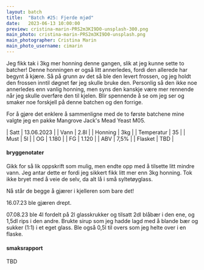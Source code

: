 ```yaml
---
layout: batch
title:  "Batch #25: Fjerde mjød"
date:   2023-06-13 10:00:00
preview: cristina-marin-PRS2m3KI9D0-unsplash-300.png
main_photo: cristina-marin-PRS2m3KI9D0-unsplash.png
main_photographer: Cristina Marin
main_photo_username: cimarin
---
```


Jeg fikk tak i 3kg mer honning denne gangen, slik at jeg kunne sette to batcher!
Denne honningen er også litt annerledes, fordi den allerede har begynt å kjære.
Så på grunn av det så ble den levert frossen, og jeg holdt den frossen inntil døgnet før jeg skulle bruke den.
Personlig så den ikke noe annerledes enn vanlig honning, men syns den kanskje være mer rennende når jeg skulle overføre den til kjelen.
Blir spennende å se om jeg ser og smaker noe forskjell på denne batchen og den forrige.

For å gjøre det enklere å sammenligne med de to første batchene mine valgte jeg en pakke Mangrove Jack's Mead Yeast M05.

| Satt       | 13.06.2023 |
| Vann       | 2.8l       |
| Honning    | 3kg        |
| Temperatur | 35         |
| Must       | 5l         |
| OG         | 1.180      |
| FG         | 1.120      |
| ABV        | 7,5%       |
| Flasket    | TBD        |

#### bryggenotater

Gikk for så lik oppskrift som mulig, men endte opp med å tilsette litt mindre vann.
Jeg antar dette er fordi jeg sikkert fikk litt mer enn 3kg honning.
Tok ikke bryet med å veie de selv, da alt lå i små syltetøyglass.

Nå står de begge å gjærer i kjelleren som bare det!

16.07.23 ble gjæren drept.

07.08.23 ble 4l fordelt på 2l glasskrukker og tilsatt 2dl blåbær i den ene, og 1,5dl rips i den andre. Brukte sirup som jeg hadde lagd med å blande bær og sukker (1:1) i et eget glass. Ble også 0,5l til overs som jeg helte over i en flaske.

#### smaksrapport

TBD
